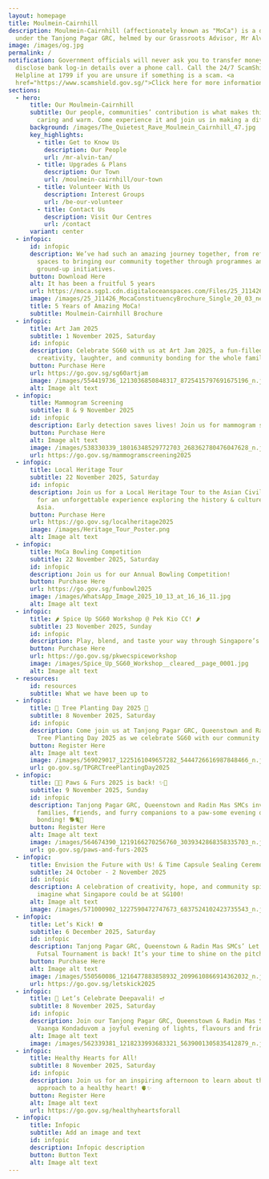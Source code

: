 ```yaml
---
layout: homepage
title: Moulmein-Cairnhill
description: Moulmein-Cairnhill (affectionately known as "MoCa") is a division
  under the Tanjong Pagar GRC, helmed by our Grassroots Advisor, Mr Alvin Tan.
image: /images/og.jpg
permalink: /
notification: Government officials will never ask you to transfer money or
  disclose bank log-in details over a phone call. Call the 24/7 ScamShield
  Helpline at 1799 if you are unsure if something is a scam. <a
  href="https://www.scamshield.gov.sg/">Click here for more information</a>
sections:
  - hero:
      title: Our Moulmein-Cairnhill
      subtitle: Our people, communities’ contribution is what makes this town special,
        caring and warm. Come experience it and join us in making a difference.
      background: /images/The_Quietest_Rave_Moulmein_Cairnhill_47.jpg
      key_highlights:
        - title: Get to Know Us
          description: Our People
          url: /mr-alvin-tan/
        - title: Upgrades & Plans
          description: Our Town
          url: /moulmein-cairnhill/our-town
        - title: Volunteer With Us
          description: Interest Groups
          url: /be-our-volunteer
        - title: Contact Us
          description: Visit Our Centres
          url: /contact
      variant: center
  - infopic:
      id: infopic
      description: We’ve had such an amazing journey together, from refreshing our
        spaces to bringing our community together through programmes and
        ground-up initiatives.
      button: Download Here
      alt: It has been a fruitful 5 years
      url: https://moca.sgp1.cdn.digitaloceanspaces.com/Files/25_J11426_MocaConstituencyBrochure_Single_20_03.pdf
      image: /images/25_J11426_MocaConstituencyBrochure_Single_20_03_new.jpg
      title: 5 Years of Amazing MoCa!
      subtitle: Moulmein-Cairnhill Brochure
  - infopic:
      title: Art Jam 2025
      subtitle: 1 November 2025, Saturday
      id: infopic
      description: Celebrate SG60 with us at Art Jam 2025, a fun-filled afternoon of
        creativity, laughter, and community bonding for the whole family!
      button: Purchase Here
      url: https://go.gov.sg/sg60artjam
      image: /images/554419736_1213036850848317_8725415797691675196_n.jpg
      alt: Image alt text
  - infopic:
      title: Mammogram Screening
      subtitle: 8 & 9 November 2025
      id: infopic
      description: Early detection saves lives! Join us for mammogram screening
      button: Purchase Here
      alt: Image alt text
      image: /images/538330339_18016348529772703_268362780476047628_n.jpg
      url: https://go.gov.sg/mammogramscreening2025
  - infopic:
      title: Local Heritage Tour
      subtitle: 22 November 2025, Saturday
      id: infopic
      description: Join us for a Local Heritage Tour to the Asian Civilisations Museum
        for an unforgettable experience exploring the history & cultures of
        Asia.
      button: Purchase Here
      url: https://go.gov.sg/localheritage2025
      image: /images/Heritage_Tour_Poster.png
      alt: Image alt text
  - infopic:
      title: MoCa Bowling Competition
      subtitle: 22 November 2025, Saturday
      id: infopic
      description: Join us for our Annual Bowling Competition!
      button: Purchase Here
      url: https://go.gov.sg/funbowl2025
      image: /images/WhatsApp_Image_2025_10_13_at_16_16_11.jpg
      alt: Image alt text
  - infopic:
      title: 🌶️ Spice Up SG60 Workshop @ Pek Kio CC! 🌶️
      subtitle: 23 November 2025, Sunday
      id: infopic
      description: Play, blend, and taste your way through Singapore’s spice heritage!
      button: Purchase Here
      url: https://go.gov.sg/pkwecspiceworkshop
      image: /images/Spice_Up_SG60_Workshop__cleared__page_0001.jpg
      alt: Image alt text
  - resources:
      id: resources
      subtitle: What we have been up to
  - infopic:
      title: 🌳 Tree Planting Day 2025 🌳
      subtitle: 8 November 2025, Saturday
      id: infopic
      description: Come join us at Tanjong Pagar GRC, Queenstown and Radin Mas SMCs'
        Tree Planting Day 2025 as we celebrate SG60 with our community! 💚
      button: Register Here
      alt: Image alt text
      image: /images/569029017_1225161049657282_5444726616987848466_n.jpg
      url: go.gov.sg/TPGRCTreePlantingDay2025
  - infopic:
      title: 🐾✨ Paws & Furs 2025 is back! ✨🐾
      subtitle: 9 November 2025, Sunday
      id: infopic
      description: Tanjong Pagar GRC, Queenstown and Radin Mas SMCs invite all
        families, friends, and furry companions to a paw-some evening of fun and
        bonding! 🐕🐈🐇
      button: Register Here
      alt: Image alt text
      image: /images/564674390_1219166270256760_3039342868358335703_n.jpg
      url: go.gov.sg/paws-and-furs-2025
  - infopic:
      title: Envision the Future with Us! & Time Capsule Sealing Ceremony
      subtitle: 24 October - 2 November 2025
      id: infopic
      description: A celebration of creativity, hope, and community spirit as we
        imagine what Singapore could be at SG100!
      alt: Image alt text
      image: /images/571000902_1227590472747673_6837524102423735543_n.jpg
  - infopic:
      title: Let’s Kick! ⚽
      subtitle: 6 December 2025, Saturday
      id: infopic
      description: Tanjong Pagar GRC, Queenstown & Radin Mas SMCs’ Let’s Kick! ⚽
        Futsal Tournament is back! It’s your time to shine on the pitch! 🌟
      button: Purchase Here
      alt: Image alt text
      image: /images/550560086_1216477883858932_2099610866914362032_n.jpg
      url: https://go.gov.sg/letskick2025
  - infopic:
      title: 🌟 Let’s Celebrate Deepavali! 🪔
      subtitle: 8 November 2025, Saturday
      id: infopic
      description: Join our Tanjong Pagar GRC, Queenstown & Radin Mas SMCs for the
        Vaanga Kondaduvom a joyful evening of lights, flavours and friendship!
      alt: Image alt text
      image: /images/562339381_1218233993683321_5639001305835412879_n.jpg
  - infopic:
      title: Healthy Hearts for All!
      subtitle: 8 November 2025, Saturday
      id: infopic
      description: Join us for an inspiring afternoon to learn about the holistic
        approach to a healthy heart! 🫀✨
      button: Register Here
      alt: Image alt text
      url: https://go.gov.sg/healthyheartsforall
  - infopic:
      title: Infopic
      subtitle: Add an image and text
      id: infopic
      description: Infopic description
      button: Button Text
      alt: Image alt text
---
```

